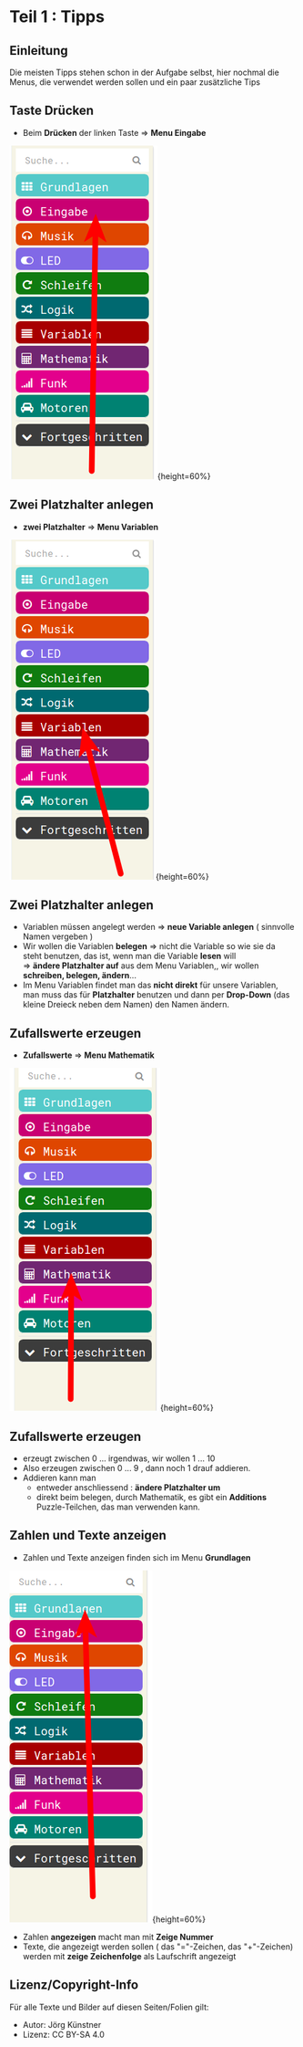 # Teil 1 : Tipps 

## Einleitung

Die meisten Tipps stehen schon in der Aufgabe selbst, hier nochmal die Menus, die verwendet werden sollen und ein paar zusätzliche Tips

 

##  Taste Drücken

* Beim __Drücken__ der linken Taste => __Menu Eingabe__   

![01_Menu_Eingabe.png](./pics/01_Menu_Eingabe.png){height=60%}


##  Zwei Platzhalter anlegen
*  __zwei Platzhalter__ => __Menu Variablen__  

![03_Menu_Variablen.png](./pics/03_Menu_Variablen.png){height=60%}

##  Zwei Platzhalter anlegen

* Variablen müssen angelegt werden => __neue Variable anlegen__ ( sinnvolle Namen vergeben )
* Wir wollen die Variablen __belegen__ =>  nicht die Variable so wie sie da steht benutzen, das ist, wenn man die Variable __lesen__ will  
=>  __ändere Platzhalter auf__ aus dem Menu Variablen,, wir wollen __schreiben, belegen, ändern__...
* Im Menu Variablen findet man das __nicht direkt__ für unsere Variablen, man muss das für __Platzhalter__ benutzen und dann per __Drop-Down__ (das kleine Dreieck neben dem Namen) den Namen ändern.


##  Zufallswerte erzeugen

*  __Zufallswerte__  => __Menu Mathematik__  

![13_Menu_Mathematik.png](./pics/13_Menu_Mathematik.png){height=60%}

##  Zufallswerte erzeugen

* erzeugt zwischen 0 ... irgendwas, wir wollen 1 ... 10  
* Also erzeugen zwischen 0 ... 9 , dann noch 1 drauf addieren. 
* Addieren kann man 
    * entweder anschliessend : __ändere Platzhalter um__
    * direkt beim belegen, durch Mathematik, es gibt ein __Additions__ Puzzle-Teilchen, das man verwenden kann.


##  Zahlen und Texte anzeigen 

* Zahlen und Texte anzeigen finden sich im Menu __Grundlagen__  

![23_MenuGrundlagen.png](./pics/23_MenuGrundlagen.png){height=60%}

* Zahlen __angezeigen__ macht man mit __Zeige Nummer__
* Texte, die angezeigt werden sollen ( das "="-Zeichen, das "+"-Zeichen) werden mit __zeige Zeichenfolge__ als Laufschrift angezeigt





## Lizenz/Copyright-Info
Für alle Texte und Bilder auf diesen Seiten/Folien gilt:

*  Autor: Jörg Künstner
* Lizenz: CC BY-SA 4.0

